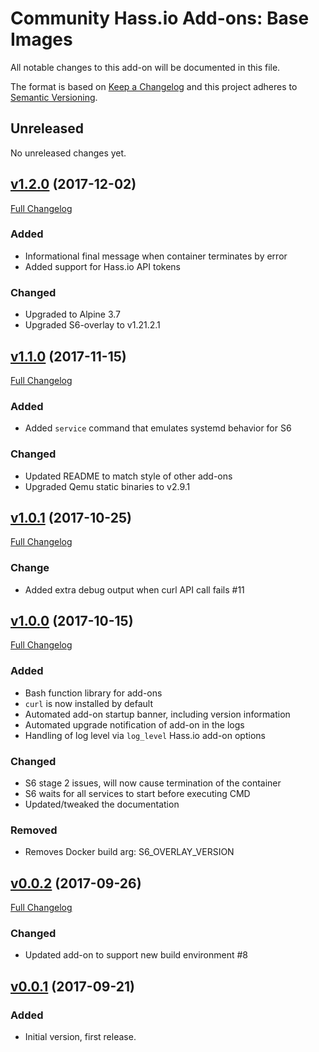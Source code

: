 # Community Hass.io Add-ons: Base Images

All notable changes to this add-on will be documented in this file.

The format is based on [Keep a Changelog][keep-a-changelog]
and this project adheres to [Semantic Versioning][semantic-versioning].

## Unreleased

No unreleased changes yet.

## [v1.2.0] (2017-12-02)

[Full Changelog][v1.1.0-v1.2.0]

### Added

- Informational final message when container terminates by error
- Added support for Hass.io API tokens

### Changed

- Upgraded to Alpine 3.7
- Upgraded S6-overlay to v1.21.2.1

## [v1.1.0] (2017-11-15)

[Full Changelog][v1.0.1-v1.1.0]

### Added

- Added `service` command that emulates systemd behavior for S6

### Changed

- Updated README to match style of other add-ons
- Upgraded Qemu static binaries to v2.9.1

## [v1.0.1] (2017-10-25)

[Full Changelog][v1.0.0-v1.0.1]

### Change

- Added extra debug output when curl API call fails #11

## [v1.0.0] (2017-10-15)

[Full Changelog][v0.0.2-v1.0.0]

### Added

- Bash function library for add-ons
- `curl` is now installed by default
- Automated add-on startup banner, including version information
- Automated upgrade notification of add-on in the logs
- Handling of log level via `log_level` Hass.io add-on options

### Changed

- S6 stage 2 issues, will now cause termination of the container
- S6 waits for all services to start before executing CMD
- Updated/tweaked the documentation

### Removed

- Removes Docker build arg: S6_OVERLAY_VERSION

## [v0.0.2] (2017-09-26)

[Full Changelog][v0.0.1-v0.0.2]
### Changed

- Updated add-on to support new build environment #8

## [v0.0.1] (2017-09-21)

### Added

- Initial version, first release.

[keep-a-changelog]: http://keepachangelog.com/en/1.0.0/
[semantic-versioning]: http://semver.org/spec/v2.0.0.html
[v0.0.1-v0.0.2]: https://github.com/hassio-addons/addon-base/compare/v0.0.1...v0.0.2
[v0.0.1]: https://github.com/hassio-addons/addon-base/tree/v0.0.1
[v0.0.2-v1.0.0]: https://github.com/hassio-addons/addon-base/compare/v0.0.2...v1.0.0
[v0.0.2]: https://github.com/hassio-addons/addon-base/tree/v0.0.2
[v1.0.0-v1.0.1]: https://github.com/hassio-addons/addon-base/compare/v1.0.0...v1.0.1
[v1.0.0]: https://github.com/hassio-addons/addon-base/tree/v1.0.0
[v1.0.1-v1.1.0]: https://github.com/hassio-addons/addon-base/compare/v1.0.1...v1.1.0
[v1.0.1]: https://github.com/hassio-addons/addon-base/tree/v1.0.1
[v1.1.0-v1.2.0]: https://github.com/hassio-addons/addon-base/compare/v1.1.0...v1.2.0
[v1.1.0]: https://github.com/hassio-addons/addon-base/tree/v1.1.0
[v1.2.0]: https://github.com/hassio-addons/addon-base/tree/v1.2.0
